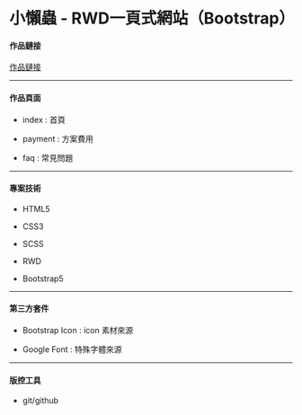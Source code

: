 # 小懶蟲 - RWD一頁式網站（Bootstrap）

#### 作品鏈接
[作品鏈接](https://samueltan1215.github.io/project-HexRWD/index.html "作品鏈接")

------------
#### 作品頁面
- index : 首頁

- payment : 方案費用

- faq : 常見問題


------------

#### 專案技術
- HTML5

- CSS3

- SCSS

- RWD

- Bootstrap5
------------

#### 第三方套件

- Bootstrap Icon : icon 素材來源

- Google Font : 特殊字體來源


------------

#### 版控工具
- git/github
